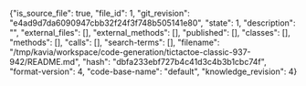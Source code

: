 {"is_source_file": true, "file_id": 1, "git_revision": "e4ad9d7da6090947cbb32f24f3f748b505141e80", "state": 1, "description": "", "external_files": [], "external_methods": [], "published": [], "classes": [], "methods": [], "calls": [], "search-terms": [], "filename": "/tmp/kavia/workspace/code-generation/tictactoe-classic-937-942/README.md", "hash": "dbfa233ebf727b4c41d3c4b3b1cbc74f", "format-version": 4, "code-base-name": "default", "knowledge_revision": 4}